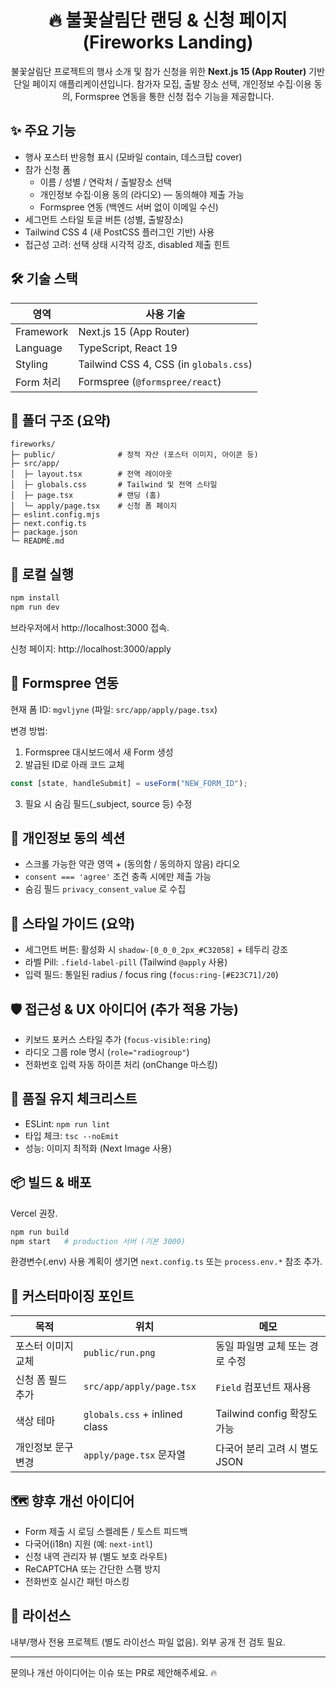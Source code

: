 <div align="center">

# 🔥 불꽃살림단 랜딩 & 신청 페이지 (Fireworks Landing)

불꽃살림단 프로젝트의 행사 소개 및 참가 신청을 위한 **Next.js 15 (App Router)** 기반 단일 페이지 애플리케이션입니다. 
참가자 모집, 출발 장소 선택, 개인정보 수집·이용 동의, Formspree 연동을 통한 신청 접수 기능을 제공합니다.

</div>

## ✨ 주요 기능
- 행사 포스터 반응형 표시 (모바일 contain, 데스크탑 cover)
- 참가 신청 폼
	- 이름 / 성별 / 연락처 / 출발장소 선택
	- 개인정보 수집·이용 동의 (라디오) — 동의해야 제출 가능
	- Formspree 연동 (백엔드 서버 없이 이메일 수신)
- 세그먼트 스타일 토글 버튼 (성별, 출발장소)
- Tailwind CSS 4 (새 PostCSS 플러그인 기반) 사용
- 접근성 고려: 선택 상태 시각적 강조, disabled 제출 힌트

## 🛠 기술 스택
| 영역 | 사용 기술 |
|------|-----------|
| Framework | Next.js 15 (App Router) |
| Language | TypeScript, React 19 |
| Styling | Tailwind CSS 4, CSS (in `globals.css`) |
| Form 처리 | Formspree (`@formspree/react`) |

## 📂 폴더 구조 (요약)
```
fireworks/
├─ public/              # 정적 자산 (포스터 이미지, 아이콘 등)
├─ src/app/
│  ├─ layout.tsx        # 전역 레이아웃
│  ├─ globals.css       # Tailwind 및 전역 스타일
│  ├─ page.tsx          # 랜딩 (홈)
│  └─ apply/page.tsx    # 신청 폼 페이지
├─ eslint.config.mjs
├─ next.config.ts
├─ package.json
└─ README.md
```

## 🚀 로컬 실행
```bash
npm install
npm run dev
```
브라우저에서 http://localhost:3000 접속.

신청 페이지: http://localhost:3000/apply

## 📝 Formspree 연동
현재 폼 ID: `mgvljyne` (파일: `src/app/apply/page.tsx`)

변경 방법:
1. Formspree 대시보드에서 새 Form 생성
2. 발급된 ID로 아래 코드 교체
```ts
const [state, handleSubmit] = useForm("NEW_FORM_ID");
```
3. 필요 시 숨김 필드(_subject, source 등) 수정

## 🔐 개인정보 동의 섹션
- 스크롤 가능한 약관 영역 + (동의함 / 동의하지 않음) 라디오
- `consent === 'agree'` 조건 충족 시에만 제출 가능
- 숨김 필드 `privacy_consent_value` 로 수집

## 🧩 스타일 가이드 (요약)
- 세그먼트 버튼: 활성화 시 `shadow-[0_0_0_2px_#C32058]` + 테두리 강조
- 라벨 Pill: `.field-label-pill` (Tailwind `@apply` 사용)
- 입력 필드: 통일된 radius / focus ring (`focus:ring-[#E23C71]/20`)

## 🛡 접근성 & UX 아이디어 (추가 적용 가능)
- 키보드 포커스 스타일 추가 (`focus-visible:ring`)
- 라디오 그룹 role 명시 (`role="radiogroup"`)
- 전화번호 입력 자동 하이픈 처리 (onChange 마스킹)

## 🧪 품질 유지 체크리스트
- ESLint: `npm run lint`
- 타입 체크: `tsc --noEmit`
- 성능: 이미지 최적화 (Next Image 사용)

## 📦 빌드 & 배포
Vercel 권장.
```bash
npm run build
npm start   # production 서버 (기본 3000)
```

환경변수(.env) 사용 계획이 생기면 `next.config.ts` 또는 `process.env.*` 참조 추가.

## 🔄 커스터마이징 포인트
| 목적 | 위치 | 메모 |
|------|------|------|
| 포스터 이미지 교체 | `public/run.png` | 동일 파일명 교체 또는 경로 수정 |
| 신청 폼 필드 추가 | `src/app/apply/page.tsx` | `Field` 컴포넌트 재사용 |
| 색상 테마 | `globals.css` + inlined class | Tailwind config 확장도 가능 |
| 개인정보 문구 변경 | `apply/page.tsx` 문자열 | 다국어 분리 고려 시 별도 JSON |

## 🗺 향후 개선 아이디어
- Form 제출 시 로딩 스켈레톤 / 토스트 피드백
- 다국어(i18n) 지원 (예: `next-intl`)
- 신청 내역 관리자 뷰 (별도 보호 라우트)
- ReCAPTCHA 또는 간단한 스팸 방지
- 전화번호 실시간 패턴 마스킹

## 🧾 라이선스
내부/행사 전용 프로젝트 (별도 라이선스 파일 없음). 외부 공개 전 검토 필요.

---
문의나 개선 아이디어는 이슈 또는 PR로 제안해주세요. 🔥
